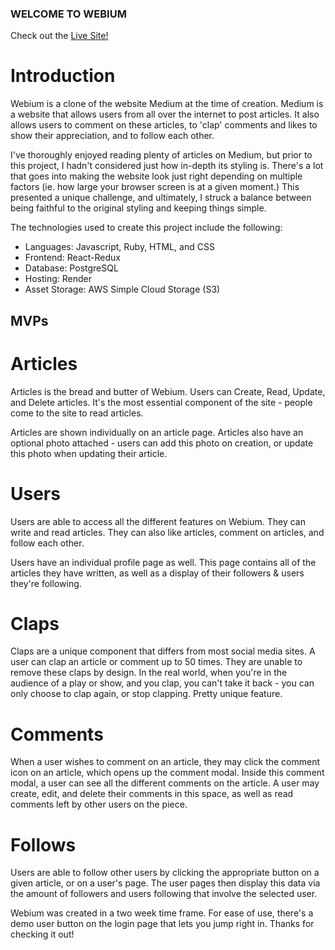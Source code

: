 ### WELCOME TO WEBIUM

Check out the [Live Site!](https://webium.onrender.com/)

# Introduction

Webium is a clone of the website Medium at the time of creation.  Medium is a website that allows users from all over the internet to post articles.  It also allows users to comment on these articles, to 'clap' comments and likes to show their appreciation, and to follow each other.

I've thoroughly enjoyed reading plenty of articles on Medium, but prior to this project, I hadn't considered just how in-depth its styling is.  There's a lot that goes into making the website look just right depending on multiple factors (ie. how large your browser screen is at a given moment.)  This presented a unique challenge, and ultimately, I struck a balance between being faithful to the original styling and keeping things simple.  

The technologies used to create this project include the following:

* Languages:  Javascript, Ruby, HTML, and CSS
* Frontend:  React-Redux
* Database:  PostgreSQL
* Hosting:  Render
* Asset Storage: AWS Simple Cloud Storage (S3)

## MVPs 
# Articles

Articles is the bread and butter of Webium.  Users can Create, Read, Update, and Delete articles.  It's the most essential component of the site - people come to the site to read articles.

Articles are shown individually on an article page.  Articles also have an optional photo attached - users can add this photo on creation, or update this photo when updating their article.

# Users

Users are able to access all the different features on Webium.  They can write and read articles.  They can also like articles, comment on articles, and follow each other.

Users have an individual profile page as well.  This page contains all of the articles they have written, as well as a display of their followers & users they're following.


# Claps

Claps are a unique component that differs from most social media sites.  A user can clap an article or comment up to 50 times.  They are unable to remove these claps by design.  In the real world, when you're in the audience of a play or show, and you clap, you can't take it back - you can only choose to clap again, or stop clapping.  Pretty unique feature.

# Comments

When a user wishes to comment on an article, they may click the comment icon on an article, which opens up the comment modal.  Inside this comment modal, a user can see all the different comments on the article.  A user may create, edit, and delete their comments in this space, as well as read comments left by other users on the piece.

# Follows

Users are able to follow other users by clicking the appropriate button on a given article, or on a user's page.  The user pages then display this data via the amount of followers and users following that involve the selected user.



Webium was created in a two week time frame.  For ease of use, there's a demo user button on the login page that lets you jump right in.  Thanks for checking it out!
